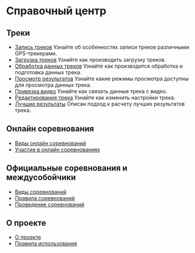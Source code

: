 # Справочный центр

## Треки

- [Запись треков](tracks/record/README) Узнайте об особенностях записи треков различными GPS-трекерами.
- [Загрузка треков](tracks/upload/README) Узнайте как производить загрузку треков.
- [Обработка данных треков](tracks/process/README) Узнайте как производится обработка и подготовка данных трека.
- [Просмотр результатов](tracks/view/README) Узнайте какие режимы просмотра доступны для просмотра данных трека. 
- [Привязка видео](tracks/setup-replay) Узнайте как связать данные трека с видео. 
- [Редактирование трека](tracks/edit/README) Узнайте как изменить настройки трека.
- [Лучшие результаты](tracks/results) Описан подход к расчету лучших результатов трека.

## Онлайн соревнования

- [Виды онлайн соревнований](online_events/description)
- [Участие в онлайн соревнованиях](online_events/participate)

## Официальные соревнования и междусобойчики

- [Виды соревнований](events/description)
- [Правила соревнований](events/rules)
- [Проведение соревнований](events/organizing)

## О проекте

- [О проекте](skyderby/about)
- [Правила использования](skyderby/terms)
